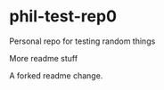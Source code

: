 # phil-test-rep0
Personal repo for testing random things

More readme stuff

A forked readme change.